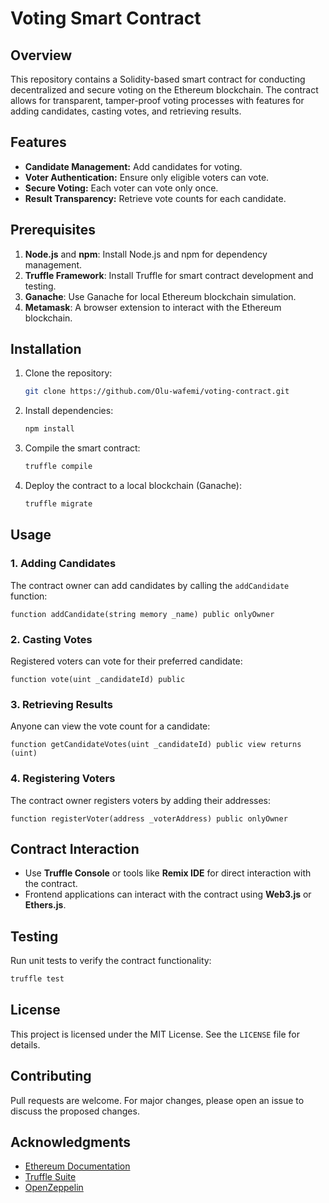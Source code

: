 # Voting Smart Contract

## Overview
This repository contains a Solidity-based smart contract for conducting decentralized and secure voting on the Ethereum blockchain. The contract allows for transparent, tamper-proof voting processes with features for adding candidates, casting votes, and retrieving results.

## Features
- **Candidate Management:** Add candidates for voting.
- **Voter Authentication:** Ensure only eligible voters can vote.
- **Secure Voting:** Each voter can vote only once.
- **Result Transparency:** Retrieve vote counts for each candidate.

## Prerequisites
1. **Node.js** and **npm**: Install Node.js and npm for dependency management.
2. **Truffle Framework**: Install Truffle for smart contract development and testing.
3. **Ganache**: Use Ganache for local Ethereum blockchain simulation.
4. **Metamask**: A browser extension to interact with the Ethereum blockchain.

## Installation
1. Clone the repository:
   ```bash
   git clone https://github.com/Olu-wafemi/voting-contract.git
   ```
2. Install dependencies:
   ```bash
   npm install
   ```
3. Compile the smart contract:
   ```bash
   truffle compile
   ```
4. Deploy the contract to a local blockchain (Ganache):
   ```bash
   truffle migrate
   ```

## Usage
### 1. Adding Candidates
The contract owner can add candidates by calling the `addCandidate` function:
```solidity
function addCandidate(string memory _name) public onlyOwner
```

### 2. Casting Votes
Registered voters can vote for their preferred candidate:
```solidity
function vote(uint _candidateId) public
```

### 3. Retrieving Results
Anyone can view the vote count for a candidate:
```solidity
function getCandidateVotes(uint _candidateId) public view returns (uint)
```

### 4. Registering Voters
The contract owner registers voters by adding their addresses:
```solidity
function registerVoter(address _voterAddress) public onlyOwner
```

## Contract Interaction
- Use **Truffle Console** or tools like **Remix IDE** for direct interaction with the contract.
- Frontend applications can interact with the contract using **Web3.js** or **Ethers.js**.

## Testing
Run unit tests to verify the contract functionality:
```bash
truffle test
```

## License
This project is licensed under the MIT License. See the `LICENSE` file for details.

## Contributing
Pull requests are welcome. For major changes, please open an issue to discuss the proposed changes.

## Acknowledgments
- [Ethereum Documentation](https://ethereum.org/en/developers/)
- [Truffle Suite](https://trufflesuite.com/)
- [OpenZeppelin](https://openzeppelin.com/)
